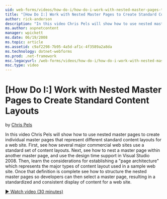 ```yaml
---
uid: web-forms/videos/how-do-i/how-do-i-work-with-nested-master-pages-to-create-standard-content-layouts
title: "[How Do I:] Work with Nested Master Pages to Create Standard Content Layouts | Microsoft Docs"
author: rick-anderson
description: "In this video Chris Pels will show how to use nested master pages to create individual master pages that represent different standard content layouts for a w..."
ms.author: aspnetcontent
manager: wpickett
ms.date: 06/19/2008
ms.topic: article
ms.assetid: c9af2298-7b95-4a5d-af1c-4f3589a2a8da
ms.technology: dotnet-webforms
ms.prod: .net-framework
msc.legacyurl: /web-forms/videos/how-do-i/how-do-i-work-with-nested-master-pages-to-create-standard-content-layouts
msc.type: video
---
```

[How Do I:] Work with Nested Master Pages to Create Standard Content Layouts
====================
by [Chris Pels](https://twitter.com/chrispels)

In this video Chris Pels will show how to use nested master pages to create individual master pages that represent different standard content layouts for a web site. First, see how several major commercial web sites use a standard set of content layouts. Next, see how to nest a master page within another master page, and use the design time support in Visual Studio 2008. Then, learn the considerations for establishing a "page architecture" which represents the major types of content layout used in a sample web site. Once that definition is complete see how to structure the nested master pages so developers can then select a master page, resulting in a standardized and consistent display of content for a web site.

[&#9654; Watch video (30 minutes)](https://channel9.msdn.com/Blogs/ASP-NET-Site-Videos/how-do-i-work-with-nested-master-pages-to-create-standard-content-layouts)

